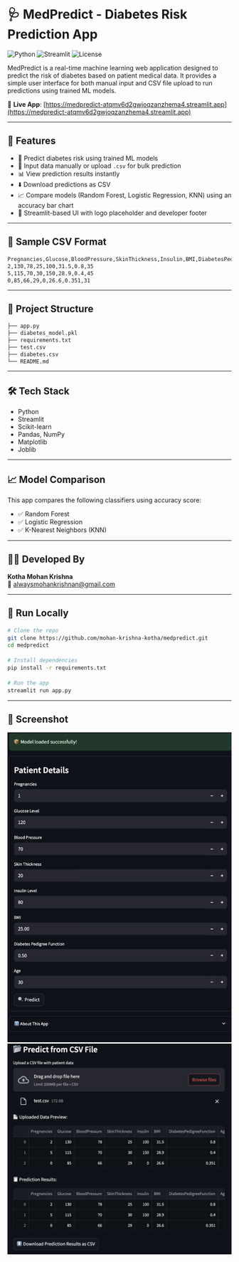 # 🩺 MedPredict - Diabetes Risk Prediction App

![Python](https://img.shields.io/badge/python-3.10+-blue.svg)
![Streamlit](https://img.shields.io/badge/Streamlit-Deployed-green)
![License](https://img.shields.io/badge/license-MIT-blue.svg)


MedPredict is a real-time machine learning web application designed to predict the risk of diabetes based on patient medical data. It provides a simple user interface for both manual input and CSV file upload to run predictions using trained ML models.

🔗 **Live App**: [https://medpredict-atqmv6d2gwjoqzanzhema4.streamlit.app](https://medpredict-atqmv6d2gwjoqzanzhema4.streamlit.app)

---

## 🚀 Features

- 🧠 Predict diabetes risk using trained ML models
- 🧾 Input data manually or upload `.csv` for bulk prediction
- 📊 View prediction results instantly
- ⬇️ Download predictions as CSV
- 📈 Compare models (Random Forest, Logistic Regression, KNN) using an accuracy bar chart
- 🎨 Streamlit-based UI with logo placeholder and developer footer

---

## 📂 Sample CSV Format

```
Pregnancies,Glucose,BloodPressure,SkinThickness,Insulin,BMI,DiabetesPedigreeFunction,Age
2,130,78,25,100,31.5,0.8,35
5,115,70,30,150,28.9,0.4,45
0,85,66,29,0,26.6,0.351,31
```

---

## 📁 Project Structure

```
├── app.py
├── diabetes_model.pkl
├── requirements.txt
├── test.csv
├── diabetes.csv
└── README.md
```

---

## 🛠 Tech Stack

- Python
- Streamlit
- Scikit-learn
- Pandas, NumPy
- Matplotlib
- Joblib

---

## 📈 Model Comparison

This app compares the following classifiers using accuracy score:

- ✅ Random Forest
- ✅ Logistic Regression
- ✅ K-Nearest Neighbors (KNN)

---

## 👨‍💻 Developed By

**Kotha Mohan Krishna**  
📧 [alwaysmohankrishnan@gmail.com](mailto:alwaysmohankrishnan@gmail.com)

---

## 📌 Run Locally

```bash
# Clone the repo
git clone https://github.com/mohan-krishna-kotha/medpredict.git
cd medpredict

# Install dependencies
pip install -r requirements.txt

# Run the app
streamlit run app.py
```

---

## 📸 Screenshot

![App Screenshot 1](screenshot1.png)  
![App Screenshot 2](screenshot2.png)
